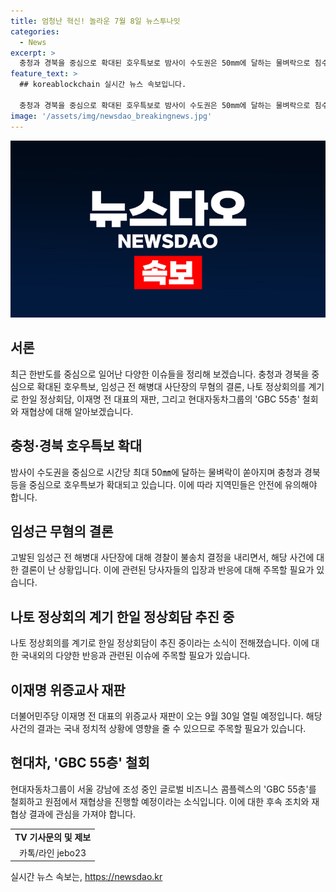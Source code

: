 ```yaml
---
title: 엄청난 혁신! 놀라운 7월 8일 뉴스투나잇
categories:
  - News
excerpt: >
  충청과 경북을 중심으로 확대된 호우특보로 밤사이 수도권은 50mm에 달하는 물벼락으로 침수 우려가 있습니다. 해병대원 순직 사건의 주요 피의자인 임성근 전 해병대 사단장은 무혐의 결론에 불송치되었으며, 이에 관련된 반발과 법적 조치가 예고되고 있습니다. 또한 북대서양조약기구 회의를 계기로 한일 정상회담과 이재명 전 대표의 위증교사 재판에 대한 결심 공판이 예정되어 있으며, 현대자동차그룹의 글로벌 비즈니스 콤플렉스 계획이 재협상될 예정입니다. 호우특보 #임성근 #나토정상회의 #이재명 #현대차그룹 #제보 #TV기사
feature_text: >
  ## koreablockchain 실시간 뉴스 속보입니다.

  충청과 경북을 중심으로 확대된 호우특보로 밤사이 수도권은 50mm에 달하는 물벼락으로 침수 우려가 있습니다. 해병대원 순직 사건의 주요 피의자인 임성근 전 해병대 사단장은 무혐의 결론에 불송치되었으며, 이에 관련된 반발과 법적 조치가 예고되고 있습니다. 또한 북대서양조약기구 회의를 계기로 한일 정상회담과 이재명 전 대표의 위증교사 재판에 대한 결심 공판이 예정되어 있으며, 현대자동차그룹의 글로벌 비즈니스 콤플렉스 계획이 재협상될 예정입니다. 호우특보 #임성근 #나토정상회의 #이재명 #현대차그룹 #제보 #TV기사
image: '/assets/img/newsdao_breakingnews.jpg'
---
```


<p><img src="/assets/img/newsdao_breakingnews.jpg" alt="koreablockchain 속보" /></p>

<h2 data-ke-size="size26">서론</h2>

<p data-ke-size="size16">최근 한반도를 중심으로 일어난 다양한 이슈들을 정리해 보겠습니다. 충청과 경북을 중심으로 확대된 호우특보, 임성근 전 해병대 사단장의 무혐의 결론, 나토 정상회의를 계기로 한일 정상회담, 이재명 전 대표의 재판, 그리고 현대자동차그룹의 'GBC 55층' 철회와 재협상에 대해 알아보겠습니다.</p>

<h2 data-ke-size="size26">충청·경북 호우특보 확대</h2>

<p data-ke-size="size16">밤사이 수도권을 중심으로 시간당 최대 50㎜에 달하는 물벼락이 쏟아지며 충청과 경북 등을 중심으로 호우특보가 확대되고 있습니다. 이에 따라 지역민들은 안전에 유의해야 합니다.</p>

<h2 data-ke-size="size26">임성근 무혐의 결론</h2>

<p data-ke-size="size16">고발된 임성근 전 해병대 사단장에 대해 경찰이 불송치 결정을 내리면서, 해당 사건에 대한 결론이 난 상황입니다. 이에 관련된 당사자들의 입장과 반응에 대해 주목할 필요가 있습니다.</p>

<h2 data-ke-size="size26">나토 정상회의 계기 한일 정상회담 추진 중</h2>

<p data-ke-size="size16">나토 정상회의를 계기로 한일 정상회담이 추진 중이라는 소식이 전해졌습니다. 이에 대한 국내외의 다양한 반응과 관련된 이슈에 주목할 필요가 있습니다.</p>

<h2 data-ke-size="size26">이재명 위증교사 재판</h2>

<p data-ke-size="size16">더불어민주당 이재명 전 대표의 위증교사 재판이 오는 9월 30일 열릴 예정입니다. 해당 사건의 결과는 국내 정치적 상황에 영향을 줄 수 있으므로 주목할 필요가 있습니다.</p>

<h2 data-ke-size="size26">현대차, 'GBC 55층' 철회</h2>

<p data-ke-size="size16">현대자동차그룹이 서울 강남에 조성 중인 글로벌 비즈니스 콤플렉스의 'GBC 55층'를 철회하고 원점에서 재협상을 진행할 예정이라는 소식입니다. 이에 대한 후속 조치와 재협상 결과에 관심을 가져야 합니다.</p>

<table>
  <tr>
    <td style="text-align: center; height: 17px;"><b>TV 기사문의 및 제보</b></td>
  </tr>
  <tr>
    <td style="text-align: center; height: 17px;">카톡/라인 jebo23</td>
  </tr>
</table>
실시간 뉴스 속보는, <a href="https://newsdao.kr" rel="dofollow">https://newsdao.kr</a>



